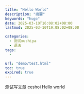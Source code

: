 ```yaml
---
title: "Hello World"
description: "摘要"
keywords: "hugo"
date: 2025-03-10T16:08:02+08:00
lastmod: 2025-03-10T19:08:02+08:00

categories:
  - 测试xushiya
  - 语法
tags:
  -

url: "demo/test.html"
toc: true
expired: true
---
```


测试写文章 ceshoi Hello world

<!--more-->
